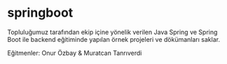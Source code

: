 # springboot
Topluluğumuz tarafından ekip içine yönelik verilen Java Spring ve Spring Boot ile backend eğitiminde yapılan örnek projeleri ve dökümanları saklar.

Eğitmenler: Onur Özbay & Muratcan Tanrıverdi
